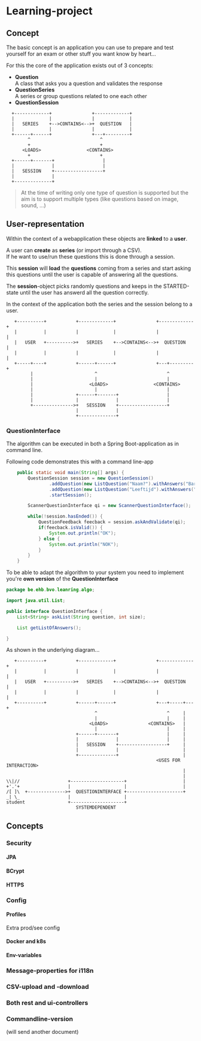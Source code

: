 
# Learning-project

## Concept

The basic concept is an application you can use to prepare and test yourself
for an exam or other stuff you want know by heart...

For this the core of the application exists out of 3 concepts:

* **Question**  
  A class that asks you a question and validates the response
* **QuestionSeries**  
  A series or group questions related to one each other
* **QuestionSession**  
  

~~~
  +-------------+               +-------------+
  |             |               |             |
  |   SERIES    +-->CONTAINS<-->+  QUESTION   |
  |             |               |             |
  +------+------+               +---+---------+
        ^                          ^
        +                          +
      <LOADS>                 <CONTAINS>
        +                          +
  +------+-------+                  |
  |              |                  |
  |   SESSION    +------------------+
  |              |
  +--------------+
~~~

> At the time of writing only one type of question is supported
> but the aim is to support multiple types (like questions based
> on image, sound, ...)

## User-representation

Within the context of a webapplication these objects are **linked**
to a **user**.  

A user can **create** as **series** (or import through a CSV).  
If he want to use/run these questions this is done through a session.  

This **session** will **load** the **questions** coming from a series and start
asking this questions until the user is capable of answering all the 
questions.

The **session**-object picks randomly questions and keeps in the STARTED-state
until the user has answerd all the question correctly.

In the context of the application both the series and the session belong
to a user.

~~~
   +----------+           +-------------+               +-------------+
   |          |           |             |               |             |
   |   USER   +---------->+   SERIES    +-->CONTAINS<-->+  QUESTION   |
   |          |           |             |               |             |
   +-----+----+           +------+------+               +---+---------+
         |                       ^                          ^     
         |                       |                          |   
         |                     <LOADS>                 <CONTAINS> 
         |                       |                          |  
         |                +------+-------+                  |  
         |                |              |                  |  
         +--------------->+   SESSION    +------------------+  
                          |              |                     
                          +--------------+                     
~~~

### QuestionInterface

The algorithm can be executed in both a Spring Boot-application
as in command line.

Following code demonstrates this with a command line-app

~~~java
    public static void main(String[] args) {
        QuestionSession session = new QuestionSession()
                .addQuestion(new ListQuestion("Naam?").withAnswers("Bart", "Voet"))
                .addQuestion(new ListQuestion("Leeftijd").withAnswers("48"))
                .startSession();

        ScannerQuestionInterface qi = new ScannerQuestionInterface();

        while(!session.hasEnded()) {
            QuestionFeedback feecback = session.askAndValidate(qi);
            if(feecback.isValid()) {
                System.out.println("OK");
            } else {
                System.out.println("NOK");
            }
        }
    }
~~~

To be able to adapt the algorithm to your system you need to implement
you're **own version** of the **QuestionInterface**

~~~java
package be.ehb.bvo.leanring.algo;

import java.util.List;

public interface QuestionInterface {
    List<String> askList(String question, int size);

    List getListOfAnswers();

}
~~~

As shown in the underlying diagram...

~~~
   +----------+           +-------------+               +-------------+
   |          |           |             |               |             |
   |   USER   +---------->+   SERIES    +-->CONTAINS<-->+  QUESTION   |
   |          |           |             |               |             |
   +----------+           +------+------+               +---+-----+---+
                                 ^                          ^     |    
                                 |                          |     |    
                               <LOADS>               <CONTAINS>   |    
                                 |                          |     |    
                          +------+-------+                  |     |    
                          |              |                  |     |
                          |   SESSION    +------------------+     |
                          |              |                        |
                          +--------------+                        |
                                                        <USES FOR INTERACTION>
                                                                  |
                                                                  |
\\|//                  +--------------------+                     |
+'.'+                  |                    |                     |
/[ ]\  +-------------->+  QUESTIONINTERFACE +---------------------+
_| \_                  |                    |
student                +--------------------+
                          SYSTEMDEPENDENT
~~~


## Concepts

### Security

#### JPA

#### BCrypt

#### HTTPS

### Config

#### Profiles

Extra prod/see config

#### Docker and k8s

#### Env-variables

### Message-properties for i118n

### CSV-upload and -download

### Both rest and ui-controllers

### Commandline-version


(will send another document)
